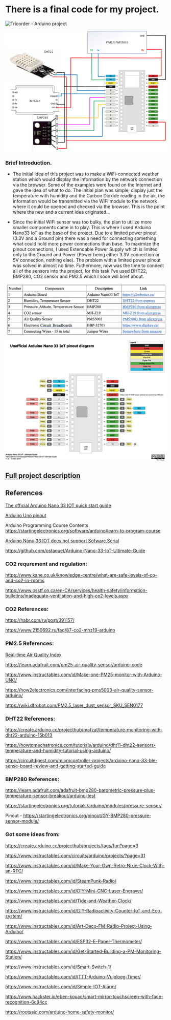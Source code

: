 # There is a final code for my project.

![Tricorder - Arduino project](img/project.png)

![Schema of my project](img/Pasha-Project.png)


### Brief Introduction.

 - The initial idea of this project was to make a WiFi-connected weather station which would display the information by the network connection via the browser. Some of the examples were found on the Internet and gave the idea of what to do. The initial plan was simple, display just the temperature with humidity and the Carbon Dioxide reading in the air, the information would be transmitted via the WiFi module to the network where it could be opened and checked via the browser. This is the point where the new and a current idea originated..

 - Since the initial WiFi sensor was too bulky, the plan to utilize more smaller components came in to play.  This is where I used Arduino Nano33 IoT as the base of the project. Due to a limited power pinout (3.3V and a Ground pin)  there was a need for connecting something what could hold more power connections than base. To maximize the pinout connections, I used Extendable Power Supply which is limited only to the Ground and Power (Power being either 3.3V connection or 5V connection, nothing else). The problem with a limited power pinout was solved in almost no time. Futhermore, now was the time to connect all of the sensors into the project, for this task I’ve used DHT22, BMP280, CO2 sensor and PM2.5 which I soon will brief about.

![materials](img/materials.png)

![Arduino nano 33 IOT pinout](img/arduino-nano33-iot-pinout.png)

## [Full project description](/img/final_project.pdf)

## References
[The official Arduino Nano 33 IOT quick start guide](https://www.arduino.cc/en/Guide/NANO33IoT)

[Arduino Uno pinout](https://www.circuito.io/blog/arduino-uno-pinout/)

Arduino Programming Course Contents https://startingelectronics.org/software/arduino/learn-to-program-course

[Arduino Nano 33 IOT does not support Sofware.Serial](https://stackoverflow.com/questions/57175348/softwareserial-for-arduino-nano-33-iot)

https://github.com/ostaquet/Arduino-Nano-33-IoT-Ultimate-Guide

### CO2 requrement and regulation:
https://www.kane.co.uk/knowledge-centre/what-are-safe-levels-of-co-and-co2-in-rooms

https://www.osstf.on.ca/en-CA/services/health-safety/information-bulletins/inadequate-ventilation-and-high-co2-levels.aspx

### CO2 References:
https://habr.com/ru/post/391157/

https://www.2150692.ru/faq/87-co2-mhz19-arduino

### PM2.5 References:
[Real-time Air Quality Index](https://aqicn.org/city/toronto/)

https://learn.adafruit.com/pm25-air-quality-sensor/arduino-code

https://www.instructables.com/id/Make-one-PM25-monitor-with-Arduino-UNO/

https://how2electronics.com/interfacing-pms5003-air-quality-sensor-arduino/

https://wiki.dfrobot.com/PM2.5_laser_dust_sensor_SKU_SEN0177

### DHT22 References:
https://create.arduino.cc/projecthub/mafzal/temperature-monitoring-with-dht22-arduino-15b013

https://howtomechatronics.com/tutorials/arduino/dht11-dht22-sensors-temperature-and-humidity-tutorial-using-arduino/

https://circuitdigest.com/microcontroller-projects/arduino-nano-33-ble-sense-board-review-and-getting-started-guide

### BMP280 References:
https://learn.adafruit.com/adafruit-bmp280-barometric-pressure-plus-temperature-sensor-breakout/arduino-test

https://startingelectronics.org/tutorials/arduino/modules/pressure-sensor/

Pinout - https://startingelectronics.org/pinout/GY-BMP280-pressure-sensor-module/

### Got some ideas from:
https://create.arduino.cc/projecthub/projects/tags/fun?page=3

https://www.instructables.com/circuits/arduino/projects/?page=31

https://www.instructables.com/id/Make-Your-Own-Retro-Nixie-Clock-With-an-RTC/

https://www.instructables.com/id/SteamPunk-Radio/

https://www.instructables.com/id/DIY-Mini-CNC-Laser-Engraver/

https://www.instructables.com/id/Tide-and-Weather-Clock/

https://www.instructables.com/id/DIY-Radioactivity-Counter-IoT-and-Eco-system/

https://www.instructables.com/id/Art-Deco-FM-Radio-Project-Using-Arduino/

https://www.instructables.com/id/ESP32-E-Paper-Thermometer/

https://www.instructables.com/id/Get-Started-Building-a-PM-Monitoring-Station/

https://www.instructables.com/id/Smart-Switch-1/

https://www.instructables.com/id/ITTT-Arduino-Vulploeg-Timer/

https://www.instructables.com/id/Simple-IOT-Alarm/

https://www.hackster.io/eben-kouao/smart-mirror-touchscreen-with-face-recognition-6c84cc

https://rootsaid.com/arduino-home-safety-monitor/
